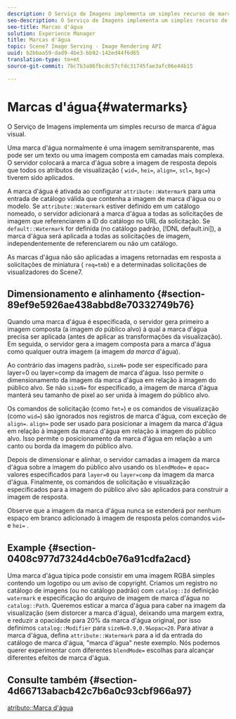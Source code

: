 ```yaml
---
description: O Serviço de Imagens implementa um simples recurso de marca d'água visual.
seo-description: O Serviço de Imagens implementa um simples recurso de marca d'água visual.
seo-title: Marcas d'água
solution: Experience Manager
title: Marcas d'água
topic: Scene7 Image Serving - Image Rendering API
uuid: b2bbaa59-dad9-4be3-bb92-142ed44f6d65
translation-type: tm+mt
source-git-commit: 7bc7b3a86fbcdc57cfdc31745fae3afc06e44b15

---
```



# Marcas d&#39;água{#watermarks}

O Serviço de Imagens implementa um simples recurso de marca d&#39;água visual.

Uma marca d&#39;água normalmente é uma imagem semitransparente, mas pode ser um texto ou uma imagem composta em camadas mais complexa. O servidor colocará a marca d&#39;água sobre a imagem de resposta depois que todos os atributos de visualização ( `wid=`, `hei=`, `align=`, `scl=`, `bgc=`) tiverem sido aplicados.

A marca d&#39;água é ativada ao configurar `attribute::Watermark` para uma entrada de catálogo válida que contenha a imagem de marca d&#39;água ou o modelo. Se `attribute::Watermark` estiver definido em um catálogo nomeado, o servidor adicionará a marca d&#39;água a todas as solicitações de imagem que referenciarem a ID do catálogo no URL da solicitação. Se `default::Watermark` for definida (no catálogo padrão, [!DNL default.ini]), a marca d&#39;água será aplicada a todas as solicitações de imagem, independentemente de referenciarem ou não um catálogo.

As marcas d&#39;água não são aplicadas a imagens retornadas em resposta a solicitações de miniatura ( `req=tmb`) e a determinadas solicitações de visualizadores do Scene7.

## Dimensionamento e alinhamento {#section-89ef9e5926ae438abbd8e70332749b76}

Quando uma marca d&#39;água é especificada, o servidor gera primeiro a imagem composta (a imagem *do* público alvo) à qual a marca d&#39;água precisa ser aplicada (antes de aplicar as transformações da visualização). Em seguida, o servidor gera a imagem composta para a marca d&#39;água como qualquer outra imagem (a imagem *da marca* d&#39;água).

Ao contrário das imagens padrão, `sizeN=` pode ser especificado para layer=0 ou layer=comp da imagem de marca d&#39;água. Isso permite o dimensionamento da imagem da marca d&#39;água em relação à imagem do público alvo. Se não `sizeN=` for especificado, a imagem de marca d&#39;água manterá seu tamanho de pixel ao ser unida à imagem do público alvo.

Os comandos de solicitação (como `fmt=`) e os comandos de visualização (como `wid=`) são ignorados nos registros de marca d&#39;água, com exceção de `align=`. `align=` pode ser usado para posicionar a imagem da marca d&#39;água em relação à imagem da marca d&#39;água em relação à imagem do público alvo. Isso permite o posicionamento da marca d&#39;água em relação a um canto ou borda da imagem do público alvo.

Depois de dimensionar e alinhar, o servidor camadas a imagem da marca d&#39;água sobre a imagem do público alvo usando os `blendMode=` e `opac=` valores especificados para `layer=0` ou `layer=comp` da imagem da marca d&#39;água. Finalmente, os comandos de solicitação e visualização especificados para a imagem do público alvo são aplicados para construir a imagem de resposta.

Observe que a imagem da marca d&#39;água nunca se estenderá por nenhum espaço em branco adicionado à imagem de resposta pelos comandos `wid=` e `hei=` .

## Example {#section-0408c977d7324d4cb0e76a91cdfa2acd}

Uma marca d&#39;água típica pode consistir em uma imagem RGBA simples contendo um logotipo ou um aviso de copyright. Criamos um registro no catálogo de imagens (ou no catálogo padrão) com `catalog::Id` definição `watermark` e especificação do arquivo de imagem de marca d&#39;água no `catalog::Path`. Queremos esticar a marca d&#39;água para caber na imagem da visualização (sem distorcer a marca d&#39;água), deixando uma margem extra, e reduzir a opacidade para 20% da marca d&#39;água original, por isso definimos `catalog::Modifier` para `sizeN=0.9,0.9&opac=20`. Para ativar a marca d&#39;água, defina `attribute::Watermark` para a id da entrada do catálogo de marca d&#39;água, &quot;marca d&#39;água&quot; neste exemplo. Nós podemos querer experimentar com diferentes `blendMode=` escolhas para alcançar diferentes efeitos de marca d&#39;água.

## Consulte também {#section-4d66713abacb42c7b6a0c93cbf966a97}

[atributo::Marca d&#39;água](../../../../../is-api/image-catalog/image-serving-api-ref/c-image-catalog-reference/c-attributes-reference/r-watermark.md#reference-942b50acb2dd43a5ae498dc41ea9ac9b)
